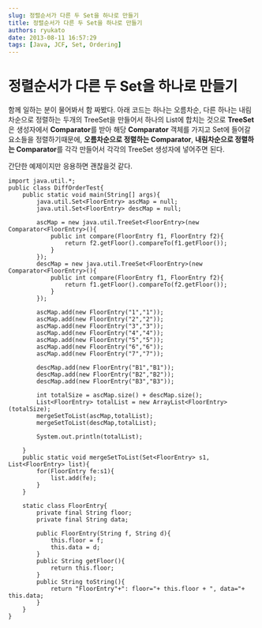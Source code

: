 ```yaml
---
slug: 정렬순서가 다른 두 Set을 하나로 만들기
title: 정렬순서가 다른 두 Set을 하나로 만들기
authors: ryukato
date: 2013-08-11 16:57:29
tags: [Java, JCF, Set, Ordering]
---
```


<!-- truncate -->

# 정렬순서가 다른 두 Set을 하나로 만들기
함께 일하는 분이 물어봐서 함 짜봤다.
아래 코드는 하나는 오름차순, 다른 하나는 내림차순으로 정렬하는 두개의 TreeSet을 만들어서 하나의 List에 합치는 것으로 **TreeSet**은 생성자에서 **Comparator**를 받아 해당 **Comparator** 객체를 가지고 Set에 들어갈 요소들을 정렬하기때문에, **오름차순으로 정렬하는 Comparator**, **내림차순으로 정렬하는 Comparator**를 각각 만들어서 각각의 TreeSet 생성자에 넣어주면 된다.

간단한 예제이지만 응용하면 괜찮을것 같다.

```
import java.util.*;
public class DiffOrderTest{
    public static void main(String[] args){
        java.util.Set<FloorEntry> ascMap = null;
        java.util.Set<FloorEntry> descMap = null;

        ascMap = new java.util.TreeSet<FloorEntry>(new Comparator<FloorEntry>(){
            public int compare(FloorEntry f1, FloorEntry f2){
                return f2.getFloor().compareTo(f1.getFloor());
            }    
        });
        descMap = new java.util.TreeSet<FloorEntry>(new Comparator<FloorEntry>(){
            public int compare(FloorEntry f1, FloorEntry f2){
                return f1.getFloor().compareTo(f2.getFloor());
            }    
        });

        ascMap.add(new FloorEntry("1","1"));
        ascMap.add(new FloorEntry("2","2"));
        ascMap.add(new FloorEntry("3","3"));
        ascMap.add(new FloorEntry("4","4"));
        ascMap.add(new FloorEntry("5","5"));
        ascMap.add(new FloorEntry("6","6"));
        ascMap.add(new FloorEntry("7","7"));

        descMap.add(new FloorEntry("B1","B1"));
        descMap.add(new FloorEntry("B2","B2"));
        descMap.add(new FloorEntry("B3","B3"));

        int totalSize = ascMap.size() + descMap.size();
        List<FloorEntry> totalList = new ArrayList<FloorEntry>(totalSize);
        mergeSetToList(ascMap,totalList);
        mergeSetToList(descMap,totalList);

        System.out.println(totalList);

    }
    public static void mergeSetToList(Set<FloorEntry> s1, List<FloorEntry> list){
        for(FloorEntry fe:s1){
            list.add(fe);
        }
    }

    static class FloorEntry{
        private final String floor;
        private final String data;

        public FloorEntry(String f, String d){
            this.floor = f;
            this.data = d;
        }
        public String getFloor(){
            return this.floor;
        }
        public String toString(){
            return "FloorEntry"+": floor="+ this.floor + ", data="+ this.data;
        }
    }
}
```
